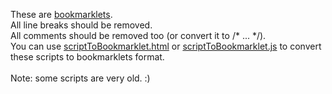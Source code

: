 These are <a href="http://en.wikipedia.org/wiki/Bookmarklet">bookmarklets</a>.
<br>All line breaks should be removed.
<br>All comments should be removed too (or convert it to /* ... */).
<br>You can use <a href="http://infocatcher.github.com/Bookmarklets/scriptToBookmarklet.html">scriptToBookmarklet.html</a> or <a href="https://github.com/Infocatcher/AkelPad_scripts/blob/master/scriptToBookmarklet.js">scriptToBookmarklet.js</a> to convert these scripts to bookmarklets format.
<br>
<br>Note: some scripts are very old. :)